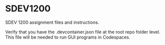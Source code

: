 # SDEV1200

SDEV 1200 assignment files and instructions. 

Verify that you have the .devcontainer.json file at the root repo folder level. This file will be needed to run GUI programs in Codespaces.
